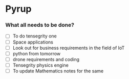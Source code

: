 # Pyrup


### What all needs to be done?
- [ ] To do tensegrity one
- [ ] Space applications
- [ ] Look out for business requirements in the field of IoT
- [ ] python from tomorrow
- [ ] drone requirements and coding
- [ ] Tensegrity physics engine
- [ ] To update Mathematics notes for the same
